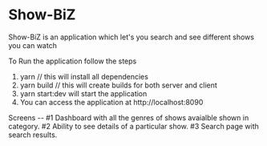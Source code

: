 # Show-BiZ
Show-BiZ is an application which let's you search and see different shows you can watch


To Run the application follow the steps

1. yarn // this will install all dependencies
2. yarn build // this will create builds for both server and client
3. yarn start:dev will start the application
4. You can access the application at http://localhost:8090


Screens -- 
#1 Dashboard with all the genres of shows avaialble shown in category.
#2 Ability to see details of a particular show.
#3 Search page with search results.



